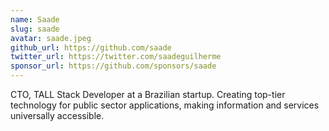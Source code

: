 ```yaml
---
name: Saade
slug: saade
avatar: saade.jpeg
github_url: https://github.com/saade
twitter_url: https://twitter.com/saadeguilherme
sponsor_url: https://github.com/sponsors/saade
---
```


CTO, TALL Stack Developer at a Brazilian startup. Creating top-tier technology for public sector applications, making information and services universally accessible.
